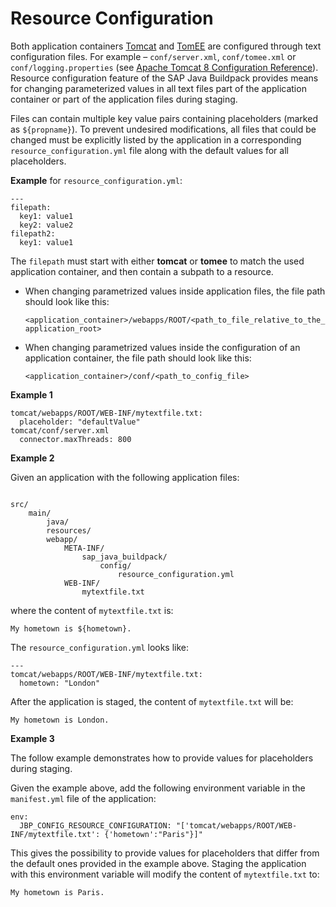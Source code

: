 <!-- loioc893e9c7d05e4cca8151a5c3d87ec6ce -->

# Resource Configuration

Both application containers [Tomcat](application-containers-83d2416.md#loioddfc10180fe844049cc71f6989942dc2) and [TomEE](application-containers-83d2416.md#loioa9590c2f5ebc4d1586d9f0f53a60cfdc) are configured through text configuration files. For example – `conf/server.xml`, `conf/tomee.xml` or `conf/logging.properties` \(see [Apache Tomcat 8 Configuration Reference](https://tomcat.apache.org/tomcat-8.0-doc/config/)\). Resource configuration feature of the SAP Java Buildpack provides means for changing parameterized values in all text files part of the application container or part of the application files during staging.

Files can contain multiple key value pairs containing placeholders \(marked as `${propname}`\). To prevent undesired modifications, all files that could be changed must be explicitly listed by the application in a corresponding `resource_configuration.yml` file along with the default values for all placeholders.

**Example** for `resource_configuration.yml`:

```
---
filepath:
  key1: value1
  key2: value2
filepath2:
  key1: value1
```

The `filepath` must start with either **tomcat** or **tomee** to match the used application container, and then contain a subpath to a resource.

-   When changing parametrized values inside application files, the file path should look like this:

    `<application_container>/webapps/ROOT/<path_to_file_relative_to_the_application_root>`

-   When changing parametrized values inside the configuration of an application container, the file path should look like this:

    `<application_container>/conf/<path_to_config_file>`


**Example 1**

```
tomcat/webapps/ROOT/WEB-INF/mytextfile.txt:
  placeholder: "defaultValue"
tomcat/conf/server.xml
  connector.maxThreads: 800
```

**Example 2** 

Given an application with the following application files:

```

src/
	main/
		java/
		resources/
		webapp/
			META-INF/
				sap_java_buildpack/
					config/
						resource_configuration.yml
			WEB-INF/
				mytextfile.txt

```

where the content of `mytextfile.txt` is:

```
My hometown is ${hometown}.
```

The `resource_configuration.yml` looks like:

```
---
tomcat/webapps/ROOT/WEB-INF/mytextfile.txt:
  hometown: "London"
```

After the application is staged, the content of `mytextfile.txt` will be:

```
My hometown is London.
```

**Example 3**

The follow example demonstrates how to provide values for placeholders during staging.

Given the example above, add the following environment variable in the `manifest.yml` file of the application:

```
env:
  JBP_CONFIG_RESOURCE_CONFIGURATION: "['tomcat/webapps/ROOT/WEB-INF/mytextfile.txt': {'hometown':"Paris"}]"
```

This gives the possibility to provide values for placeholders that differ from the default ones provided in the example above. Staging the application with this environment variable will modify the content of `mytextfile.txt` to:

```
My hometown is Paris.
```

